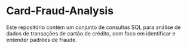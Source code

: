 # Card-Fraud-Analysis
Este repositório contém um conjunto de consultas SQL para análise de dados de transações de cartão de crédito, com foco em identificar e entender padrões de fraude.
